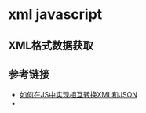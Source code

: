 # xml javascript

## XML格式数据获取

## 参考链接

- [如何在JS中实现相互转换XML和JSON](https://m.jb51.net/article/88855.htm)
- []()